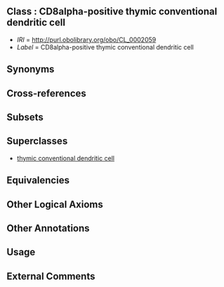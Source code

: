 
## Class : CD8alpha-positive thymic conventional dendritic cell

 * *IRI* = http://purl.obolibrary.org/obo/CL_0002059
 * *Label* = CD8alpha-positive thymic conventional dendritic cell

## Synonyms


## Cross-references


## Subsets


## Superclasses

 * [thymic conventional dendritic cell](../../CL/41/CL_0000941.md)

## Equivalencies


## Other Logical Axioms


## Other Annotations


## Usage


## External Comments

